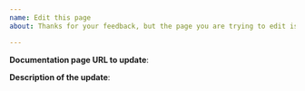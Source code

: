 ```yaml
---
name: Edit this page
about: Thanks for your feedback, but the page you are trying to edit is not available publicly. Fill out the information below, and Datadog's Documentation team will take care of updating the corresponding documentation page.

---
```


**Documentation page URL to update**:

**Description of the update**:

